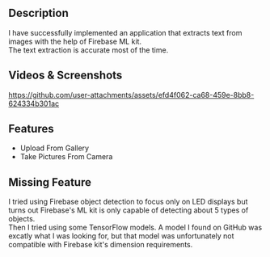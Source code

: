 ## Description
I have successfully implemented an application that extracts text from images with the help of Firebase ML kit.
<br>
The text extraction is accurate most of the time.

## Videos & Screenshots


https://github.com/user-attachments/assets/efd4f062-ca68-459e-8bb8-624334b301ac



## Features
* Upload From Gallery
* Take Pictures From Camera

## Missing Feature
I tried using Firebase object detection to focus only on LED displays but turns out Firebase's ML kit is only capable of detecting about 5 types of objects.
<br>
Then I tried using some TensorFlow models. A model I found on GitHub was excatly what I was looking for, but that model was unfortunately not compatible with Firebase
kit's dimension requirements.
